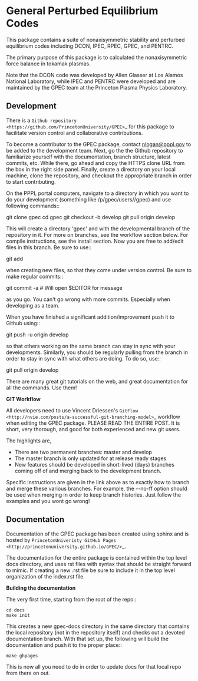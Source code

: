 General Perturbed Equilibrium Codes
===================================

This package contains a suite of nonaxisymmetric stability and perturbed equilibrium codes including DCON, IPEC, RPEC, GPEC, and PENTRC.

The primary purpose of this package is to calculated the nonaxisymmetric force balance in tokamak plasmas.

Note that the DCON code was developed by Allen Glasser at Los Alamos National Laboratory, while IPEC and PENTRC were developed and are maintained by the GPEC team at the Princeton Plasma Physics Laboratory.

Development
------------

There is a `Github repository <https://github.com/PrincetonUniversity/GPEC>`_ for this package to facilitate version control and collaborative contributions.

To become a contributor to the GPEC package, contact nlogan@pppl.gov to be added to the development team. Next, go the the Github repository to familiarize yourself with the documentation, branch structure, latest commits, etc. While there, go ahead and copy the HTTPS clone URL from the box in the right side panel. Finally, create a directory on your local machine, clone the repository, and checkout the appropriate branch in order to start contributing.

On the PPPL portal computers, navigate to a directory in which you want to do your development (something like /p/gpec/users/<username>/gpec) and use following commands::

   git clone <copied-url-from-github> gpec
   cd gpec
   git checkout -b develop
   git pull origin develop

This will create a directory 'gpec' and with the developmental branch of the repository in it. For more on branches, see the workflow section below. For compile instructions, see the install section. Now you are free to add/edit files in this branch. Be sure to use:: 

   git add <new-file>

when creating new files, so that they come under version control. Be sure to make regular commits::

   git commit -a # Will open $EDITOR for message

as you go. You can't go wrong with more commits. Especially when developing as a team.

When you have finished a significant addition/improvement push it to Github using::

   git push -u origin develop

so that others working on the same branch can stay in sync with your developments. Similarly, you should be regularly pulling from the branch in order to stay in sync with what others are doing. To do so, use::

   git pull origin develop

There are many great git tutorials on the web, and great documentation for all the commands. Use them!

**GIT Workflow**

All developers need to use Vincent Driessen's `GitFlow <http://nvie.com/posts/a-successful-git-branching-model>`_ workflow when editing the GPEC package. PLEASE READ THE ENTIRE POST. It is short, very thorough, and good for both experienced and new git users.

The highlights are,
  - There are two permanent branches: master and develop
  - The master branch is only updated for at release ready stages
  - New features should be developed in short-lived (days) branches coming off of and merging back to the development branch.
  
Specific instructions are given in the link above as to exactly how to branch and merge these various branches. For example, the --no-ff option should be used when merging in order to keep branch histories. Just follow the examples and you wont go wrong!


Documentation
-------------

Documentation of the GPEC package has been created using sphinx and is hosted by `PrincetonUniveristy GitHub Pages <http://princetonuniversity.github.io/GPEC/>`_.

The documentation for the entire package is contained within the top level docs directory, and uses rst files with syntax that should be straight forward to mimic. If creating a new .rst file be sure to include it in the top level organization of the index.rst file.

**Building the documentation**

The very first time, starting from the root of the repo::

    cd docs
    make init
    
This creates a new gpec-docs directory in the same directory that contains the local repository (not in the repository itself) and checks out a devoted documentation branch. With that set up, the following will build the documentation and push it to the proper place::

    make ghpages

This is now all you need to do in order to update docs for that local repo from there on out.
